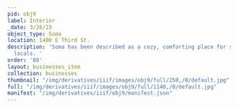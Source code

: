 ```yaml
---
pid: obj9
label: Interior
_date: 3/28/23
object_type: Soma
location: 1400 E Third St.
description: 'Soma has been described as a cozy, comforting place for students and
  locals. '
order: '08'
layout: businesses_item
collection: businesses
thumbnail: "/img/derivatives/iiif/images/obj9/full/250,/0/default.jpg"
full: "/img/derivatives/iiif/images/obj9/full/1140,/0/default.jpg"
manifest: "/img/derivatives/iiif/obj9/manifest.json"
---
```


